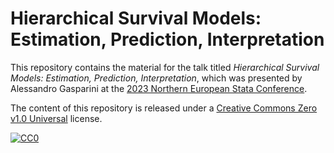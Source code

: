 # Hierarchical Survival Models: Estimation, Prediction, Interpretation

This repository contains the material for the talk titled _Hierarchical Survival Models: Estimation, Prediction, Interpretation_, which was presented by Alessandro Gasparini at the [2023 Northern European Stata Conference](https://www.stata.com/meeting/northern-european23).

The content of this repository is released under a [Creative Commons Zero v1.0 Universal](https://creativecommons.org/publicdomain/zero/1.0/) license.

<a rel="license" href="http://creativecommons.org/publicdomain/zero/1.0/">
    <img src="http://i.creativecommons.org/p/zero/1.0/88x31.png" style="border-style: none;" alt="CC0" />
</a>
